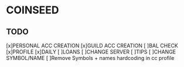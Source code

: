 # COINSEED

## TODO
[x]PERSONAL ACC CREATION
[x]GUILD ACC CREATION
[ ]BAL CHECK
[x]PROFILE
[x]DAILY
[ ]LOANS
[ ]CHANGE SERVER
[ ]TIPS
[ ]CHANGE SYMBOL/NAME
[ ]Remove Symbols + names hardcoding in cc profile
